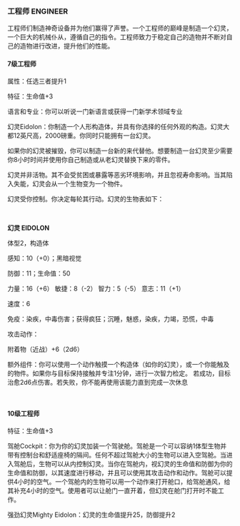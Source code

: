 ### 工程师 ENGINEER

工程师们制造神奇设备并为他们赢得了声誉。一个工程师的巅峰是制造一个幻灵，一个巨大的机械仆从，遵循自己的指令。工程师致力于稳定自己的造物并不断对自己的造物进行改进，提升他们的性能。

#### 7级工程师

属性：任选三者提升1

特征：生命值+3

语言和专业：你可以听说一门新语言或获得一门新学术领域专业

幻灵Eidolon：你制造一个人形构造体，并具有你选择的任何外观的构造。幻灵大都12英尺高，2000磅重。你同时只能拥有一台幻灵。

如果你的幻灵被摧毁，你可以制造一台新的来代替他。想要制造一台幻灵至少需要你8小时时间并使用你自己制造或从老幻灵替换下来的零件。

幻灵并非活物。其不会受贫困或暴露等恶劣环境影响，并且忽视寿命影响。当其陷入失能，幻灵会从一个生物变为一个物件。

幻灵受你控制。你决定每轮其行动。幻灵的生物表如下：

 

**幻灵 EIDOLON**

体型2，构造体

感知：10（+0）；黑暗视觉

防御：11；生命值：50

力量：16（+6） 敏捷：8（-2） 智力：5（-5） 意志：11（+1）

速度：6

免疫：染疾，中毒伤害；获得疯狂；沉睡，魅惑，染疾，力竭，恐慌，中毒

攻击动作：

附着物（近战）+6（2d6）

额外组件：你可以使用一个动作触摸一个构造体（如你的幻灵），或一个你能触及的物件。如果你与目标保持接触并专注1分钟，进行一次智力检定。
若成功，目标治愈2d6点伤害。若失败，你不能再使用该能力直到完成一次休息

 

#### 10级工程师

特征：生命值+3

驾舱Cockpit：你为你的幻灵加装一个驾驶舱。驾舱是一个可以容纳1体型生物并带有控制台和舒适座椅的隔间。任何不超过驾舱大小的生物可以进入空驾舱。当进入驾舱后，生物可以从内控制幻灵。当你在驾舱内，视幻灵的生命值和防御为你的生命值和防御，以其速度进行移动，并且可以使用其攻击动作和动作。驾舱可以提供4小时的空气。一个驾舱内的生物可以用一个动作来打开舱口，给驾舱通风，给其补充4小时的空气。使用者可以让舱门一直开着，但幻灵在舱门打开时不能工作。

强劲幻灵Mighty Eidolon：幻灵的生命值提升25，防御提升2
